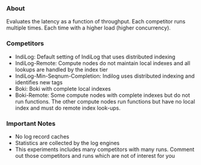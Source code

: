 ### About ###

Evaluates the latency as a function of throughput. Each competitor runs multiple times. Each time with a higher load (higher concurrency).

### Competitors ###

* IndiLog: Default setting of IndiLog that uses distributed indexing
* IndiLog-Remote: Compute nodes do not maintain local indexes and all lookups are handled by the index tier
* IndiLog-Min-Seqnum-Completion: Indilog uses distributed indexing and identifies new tags
* Boki: Boki with complete local indexes
* Boki-Remote: Some compute nodes with complete indexes but do not run functions. The other compute nodes run functions but have no local index and must do remote index look-ups.

### Important Notes ###

* No log record caches
* Statistics are collected by the log engines
* This experiments includes many competitors with many runs. Comment out those competitors and runs which are not of interest for you
